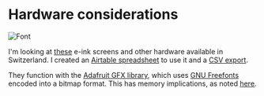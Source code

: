 # Hardware considerations
![Font](https://cdn-learn.adafruit.com/guides/cropped_images/000/000/071/medium640/char.png?1534965453)

I'm looking at [these](https://www.bastelgarage.ch/bauteile/displays/e-ink-epapers-display?limit=100) e-ink screens and other hardware available in Switzerland. I created an [Airtable spreadsheet](https://airtable.com/shr6Nev4DOkmD801Z) to use it and a [CSV export](./object/2022-eink-shopping.csv).

They function with the [Adafruit GFX library](https://learn.adafruit.com/adafruit-gfx-graphics-library), which uses [GNU Freefonts](https://www.gnu.org/software/freefont/) encoded into a bitmap format. This has memory implications, as noted [here](https://learn.adafruit.com/adafruit-gfx-graphics-library/using-fonts).

